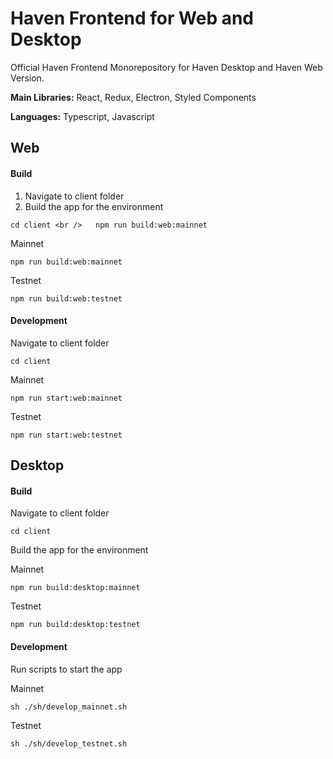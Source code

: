 # Haven Frontend for Web and Desktop


Official Haven Frontend Monorepository for Haven Desktop and Haven Web Version.

**Main Libraries:** React, Redux, Electron, Styled Components

**Languages:** Typescript, Javascript

## Web

#### Build 

1. Navigate to client folder
2. Build the app for the environment

`cd client <br />   npm run build:web:mainnet`


Mainnet

`npm run build:web:mainnet`

Testnet

`npm run build:web:testnet`

#### Development

Navigate to client folder

`cd client`


Mainnet

`npm run start:web:mainnet`

Testnet

`npm run start:web:testnet`

## Desktop

#### Build 

Navigate to client folder

`cd client`

Build the app for the environment

Mainnet

`npm run build:desktop:mainnet`

Testnet

`npm run build:desktop:testnet`

#### Development

Run scripts to start the app

Mainnet

`sh ./sh/develop_mainnet.sh`

Testnet

`sh ./sh/develop_testnet.sh`

  
